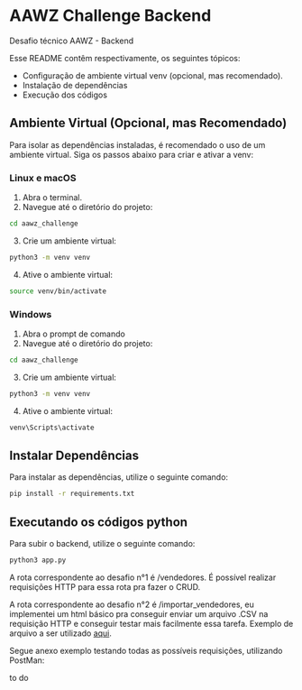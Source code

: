 # AAWZ Challenge Backend
Desafio técnico AAWZ - Backend

Esse README contêm respectivamente, os seguintes tópicos:
- Configuração de ambiente virtual venv (opcional, mas recomendado).
- Instalação de dependências
- Execução dos códigos

## Ambiente Virtual (Opcional, mas Recomendado)

Para isolar as dependências instaladas, é recomendado o uso de um ambiente virtual. Siga os passos abaixo para criar e ativar a venv:

### Linux e macOS

1. Abra o terminal.
2. Navegue até o diretório do projeto:

```bash
cd aawz_challenge
```

3. Crie um ambiente virtual:
```bash
python3 -m venv venv
```

4. Ative o ambiente virtual:
```bash
source venv/bin/activate
```

### Windows

1. Abra o prompt de comando
2. Navegue até o diretório do projeto:
```bash
cd aawz_challenge
```

3. Crie um ambiente virtual:
```bash
python3 -m venv venv
```

4. Ative o ambiente virtual:
```bash
venv\Scripts\activate
```

## Instalar Dependências
Para instalar as dependências, utilize o seguinte comando:
```bash
pip install -r requirements.txt
```

## Executando os códigos python

Para subir o backend, utilize o seguinte comando:
```bash
python3 app.py
```

A rota correspondente ao desafio n°1 é /vendedores.
É possível realizar requisições HTTP para essa rota pra fazer o CRUD.

A rota correspondente ao desafio n°2 é /importar_vendedores, eu implementei um html básico pra conseguir enviar um arquivo .CSV na requisição HTTP e conseguir testar mais facilmente essa tarefa. Exemplo de arquivo a ser utilizado [aqui](https://docs.google.com/spreadsheets/d/1dK91Yw69Wka9oA15Mw8zhz5GX3upiZihDyG14iZTAPg/edit?usp=sharing).



Segue anexo exemplo testando todas as possíveis requisições, utilizando PostMan:

to do
